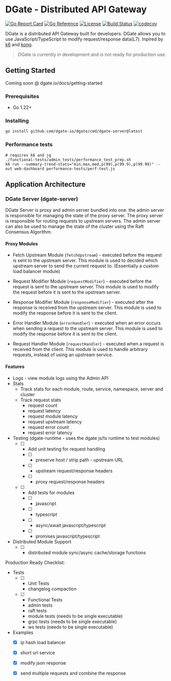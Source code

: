 # DGate - Distributed API Gateway

[![Go Report Card](https://goreportcard.com/badge/github.com/dgate-io/dgate)](https://goreportcard.com/report/github.com/dgate-io/dgate)
[![Go Reference](https://pkg.go.dev/badge/github.com/dgate-io/dgate.svg)](https://pkg.go.dev/github.com/dgate-io/dgate)
[![License](https://img.shields.io/badge/License-Apache%202.0-blue.svg)](https://opensource.org/licenses/Apache-2.0)
[![Build Status](https://github.com/dgate-io/dgate/actions/workflows/built_test_bench.yml/badge.svg)](https://github.com/dgate-io/dgate/actions/workflows/built_test_bench.yml)
[![codecov](https://codecov.io/gh/dgate-io/dgate/graph/badge.svg?token=KIDT82HSO9)](https://codecov.io/gh/dgate-io/dgate)


DGate is a distributed API Gateway built for developers. DGate allows you to use JavaScript/TypeScript to modify request/response data(L7). Inpired by [k6](https://github.com/grafana/k6) and [kong](https://github.com/Kong/kong).

> DGate is currently in development and is not ready for production use.

## Getting Started

Coming soon @ dgate.io/docs/getting-started

### Prerequisites

- Go 1.22+

### Installing

```bash
go install github.com/dgate-io/dgate/cmd/dgate-server@latest
```

### Performance tests
```
# requires k6 and jq
./functional-tests/admin_tests/performance_test_prep.sh
k6 run --summary-trend-stats="min,max,med,p(99),p(99.9),p(99.99)" --out web-dashboard performance-tests/perf-test.js
```

## Application Architecture

### DGate Server (dgate-server)

DGate Server is proxy and admin server bundled into one. the admin server is responsible for managing the state of the proxy server. The proxy server is responsible for routing requests to upstream servers. The admin server can also be used to manage the state of the cluster using the Raft Consensus Algorithm.

#### Proxy Modules

- Fetch Upstream Module (`fetchUpstream`) - executed before the request is sent to the upstream server. This module is used to decided which upstream server to send the current request to. (Essentially a custom load balancer module)

- Request Modifier Module (`requestModifier`) - executed before the request is sent to the upstream server. This module is used to modify the request before it is sent to the upstream server.

- Response Modifier Module (`responseModifier`) - executed after the response is received from the upstream server. This module is used to modify the response before it is sent to the client.

- Error Handler Module (`errorHandler`) - executed when an error occurs when sending a request to the upstream server. This module is used to modify the response before it is sent to the client.

- Request Handler Module (`requestHandler`) - executed when a request is received from the client. This module is used to handle arbitrary requests, instead of using an upstream service.

#### Features

- Logs - view module logs using the Admin API
- Stats
  - Track stats for each module, route, service, namespace, server and cluster
  - Track request stats
    - request count
    - request latency
    - request module latency
    - request upstream latency
    - request error count
    - request error latency
- Testing (dgate-runtime - uses the dgate js/ts runtime to test modules)
  - [ ] - Add unit testing for request handling
    - [ ] - preserve host / strip path - upstream URL
    - [ ] - upstream request/response headers
    - [ ] - proxy request/response headers
  - [ ] - Add tests for modules
    - [ ] - javascript
    - [ ] - typescript
    - [ ] - async/await javascript/typescript
    - [ ] - promises javascript/typescript
- Distributed Module Support
  - [ ] - distributed module sync/async cache/storage functions

Production Ready Checklist:
- Tests
  - [ ] - Unit Tests
    - changelog compaction
  - [ ] - Functional Tests
    - admin tests
    - raft tests
    - module tests (needs to be single executable)
    - grpc tests (needs to be single executable)
    - ws tests (needs to be single executable)

- Examples
  - [x] ip hash load balancer
  - [x] short url service
  - [x] modify json response
  - [x] send multiple requests and combine the response

